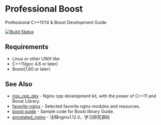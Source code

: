 # Professional Boost
Professional C++11/14 & Boost Development Guide

[![Build Status](https://travis-ci.org/chronolaw/professional_boost.svg?branch=master)](https://travis-ci.org/chronolaw/professional_boost)

## Requirements
* Linux or other UNIX like
* C++11(gcc 4.6 or later)
* Boost(1.60 or later)

## See Also
* [ngx_cpp_dev](https://github.com/chronolaw/ngx_cpp_dev) - Nginx cpp development kit, with the power of C++11 and Boost Library.
* [favorite-nginx](https://github.com/chronolaw/favorite-nginx) - Selected favorite nginx modules and resources.
* [boost guide](https://github.com/chronolaw/boost_guide.git) - Sample code for Boost library Guide.
* [annotated_nginx](https://github.com/chronolaw/annotated_nginx) - 注释nginx1.12.0，学习研究源码

